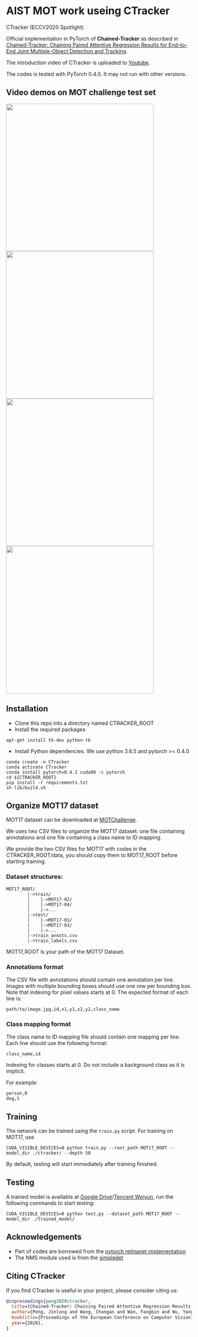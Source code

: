 # AIST MOT work useing CTracker

CTracker (ECCV2020 Spotlight)

Official implementation in PyTorch of **Chained-Tracker** as described in [Chained-Tracker: Chaining Paired Attentive Regression Results for End-to-End Joint Multiple-Object Detection and Tracking](https://arxiv.org/abs/2007.14557).
 
The introduction video of CTracker is uploaded to [Youtube](https://www.youtube.com/watch?v=UovwAgKys88).

The codes is tested with PyTorch 0.4.0. It may not run with other versions.

## Video demos on MOT challenge test set
<img src="demos/MOT17-03.gif" width="400"/>   <img src="demos/MOT17-07.gif" width="400"/>
<img src="demos/MOT17-08.gif" width="400"/>   <img src="demos/MOT17-12.gif" width="400"/>

## Installation
* Clone this repo into a directory named CTRACKER_ROOT
* Install the required packages
```
apt-get install tk-dev python-tk
```
* Install Python dependencies. We use python 3.6.5 and pytorch >= 0.4.0
```
conda create -n CTracker
conda activate CTracker
conda install pytorch=0.4.1 cuda90 -c pytorch
cd ${CTRACKER_ROOT}
pip install -r requirements.txt
sh lib/build.sh
```

## Organize MOT17 dataset
MOT17 dataset can be downloaded at [MOTChallenge](https://motchallenge.net/data/MOT17Det/).

We uses two CSV files to organize the MOT17 dataset: one file containing annotations and one file containing a class name to ID mapping. 

We provide the two CSV files for MOT17 with codes in the CTRACKER_ROOT/data, you should copy them to MOT17_ROOT before starting training. 

### Dataset structures:
```
MOT17_ROOT/
        |->train/
        |    |->MOT17-02/
        |    |->MOT17-04/
        |    |->...
        |->test/
        |    |->MOT17-01/
        |    |->MOT17-03/
        |    |->...
        |->train_annots.csv
        |->train_labels.csv
```
MOT17_ROOT is your path of the MOT17 Dataset.


### Annotations format
The CSV file with annotations should contain one annotation per line.
Images with multiple bounding boxes should use one row per bounding box.
Note that indexing for pixel values starts at 0.
The expected format of each line is:
```
path/to/image.jpg,id,x1,y1,x2,y2,class_name
```

### Class mapping format
The class name to ID mapping file should contain one mapping per line.
Each line should use the following format:
```
class_name,id
```

Indexing for classes starts at 0.
Do not include a background class as it is implicit.

For example:
```
person,0
dog,1
```

## Training

The network can be trained using the `train.py` script. For training on MOT17, use

```
CUDA_VISIBLE_DEVICES=0 python train.py --root_path MOT17_ROOT --model_dir ./ctracker/ --depth 50
```
By default, testing will start immediately after training finished.

## Testing

A trained model is available at [Google Drive](https://drive.google.com/file/d/1-5f-3QwcDoFL6b3_81tcsYTWsU43aBaz/view?usp=sharing)/[Tencent Weiyun](https://share.weiyun.com/KgWrWCv3), run the following commands to start testing:

```
CUDA_VISIBLE_DEVICES=0 python test.py --dataset_path MOT17_ROOT --model_dir ./trained_model/
```


## Acknowledgements

- Part of codes are borrowed from the [pytorch retinanet implementation](https://github.com/yhenon/pytorch-retinanet)
- The NMS module used is from the [simpledet](https://github.com/TuSimple/simpledet)


## Citing CTracker

If you find CTracker is useful in your project, please consider citing us:

```BibTeX
@inproceedings{peng2020ctracker,
  title={Chained-Tracker: Chaining Paired Attentive Regression Results for End-to-End Joint Multiple-Object Detection and Tracking},
  author={Peng, Jinlong and Wang, Changan and Wan, Fangbin and Wu, Yang and Wang, Yabiao and Tai, Ying and Wang, Chengjie and Li, Jilin and Huang, Feiyue and Fu, Yanwei},
  booktitle={Proceedings of the European Conference on Computer Vision},
  year={2020},
}
```

